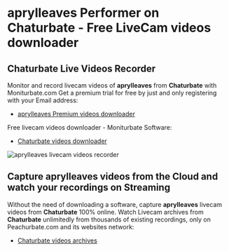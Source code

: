 # aprylleaves Performer on Chaturbate - Free LiveCam videos downloader

## Chaturbate Live Videos Recorder

Monitor and record livecam videos of **aprylleaves** from **Chaturbate** with Moniturbate.com
Get a premium trial for free by just and only registering with your Email address:
* [aprylleaves Premium videos downloader](https://moniturbate.com/request-demo-licence-key.html)

Free livecam videos downloader - Moniturbate Software:
* [Chaturbate videos downloader](https://moniturbate.com/moniturbate-download-software.html)

![aprylleaves livecam videos recorder](https://peachurnet.com/templates/moniturbate-software.png)


## Capture aprylleaves videos from the Cloud and watch your recordings on Streaming

Without the need of downloading a software, capture **aprylleaves** livecam videos from **Chaturbate** 100% online.
Watch Livecam archives from **Chaturbate** unlimitedly from thousands of existing recordings, only on Peachurbate.com and its websites network:
* [Chaturbate videos archives](https://peachurnet.com/)